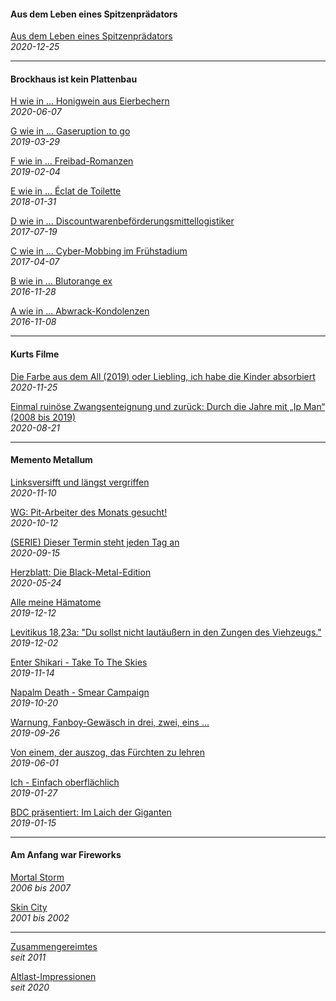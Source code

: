 #### Aus dem Leben eines Spitzenprädators

[Aus dem Leben eines Spitzenprädators](adeles.md)<br>
_2020-12-25_

<hr>

#### Brockhaus ist kein Plattenbau

[H wie in ... Honigwein aus Eierbechern](broplau-howabern.md)<br>
_2020-06-07_

[G wie in ... Gaseruption to go](broplau-garutogo.md)<br>
_2019-03-29_

[F wie in ... Freibad-Romanzen](broplau-frebaron.md)<br>
_2019-02-04_

[E wie in ... Éclat de Toilette](broplau-edelette.md)<br>
_2018-01-31_

[D wie in ... Discountwarenbeförderungsmittellogistiker](broplau-discologi.md)<br>
_2017-07-19_

[C wie in ... Cyber-Mobbing im Frühstadium](broplau-cybobing.md)<br>
_2017-04-07_

[B wie in ... Blutorange ex](broplau-blutorex.md)<br>
_2016-11-28_

[A wie in ... Abwrack-Kondolenzen](broplau-abolenz.md)<br>
_2016-11-08_

<hr>

#### Kurts Filme

[Die Farbe aus dem All (2019) oder Liebling, ich habe die Kinder absorbiert](kurfil-difarball.md)<br>
_2020-11-25_

[Einmal ruinöse Zwangsenteignung und zurück: Durch die Jahre mit „Ip Man“ (2008 bis 2019)](kurfil-eruzwan.md)<br>
_2020-08-21_

<hr>

#### Memento Metallum

[Linksversifft und längst vergriffen](memmet-liveren.md)<br>
_2020-11-10_

[WG: Pit-Arbeiter des Monats gesucht!](memmet-piamiage.md)<br>
_2020-10-12_

[(SERIE) Dieser Termin steht jeden Tag an](memmet-sertetan.md)<br>
_2020-09-15_

[Herzblatt: Die Black-Metal-Edition](memmet-heblabla.md)<br>
_2020-05-24_

[Alle meine Hämatome](memmet-ametome.md)<br>
_2019-12-12_

[Levitikus 18,23a: "Du sollst nicht lautäußern in den Zungen des Viehzeugs."](memmet-levilauzu.md)<br>
_2019-12-02_

[Enter Shikari - Take To The Skies](memmet-enartokies.md)<br>
_2019-11-14_

[Napalm Death - Smear Campaign](memmet-nademarn.md)<br>
_2019-10-20_

[Warnung, Fanboy-Gewäsch in drei, zwei, eins ...](memmet-wafabogewa.md)<br>
_2019-09-26_

[Von einem, der auszog, das Fürchten zu lehren](memmet-vonedafu.md)<br>
_2019-06-01_

[Ich - Einfach oberflächlich](memmet-ifaobich.md)<br>
_2019-01-27_

[BDC präsentiert: Im Laich der Giganten](memmet-iladegen.md)<br>
_2019-01-15_

<hr>

#### Am Anfang war Fireworks

[Mortal Storm](afafiwo-morstorm.md)<br>
_2006 bis 2007_

[Skin City](afafiwo-skinity.md)<br>
_2001 bis 2002_

<hr>

[Zusammengereimtes](zusates.md)<br>
_seit 2011_

[Altlast-Impressionen](alapron.md)<br>
_seit 2020_

